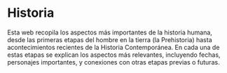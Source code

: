 # Historia

Esta web recopila los aspectos más importantes de la historia humana, desde las primeras etapas del hombre en la tierra (la Prehistoria) hasta acontecimientos recientes de la Historia Contemporánea. En cada una de estas etapas se explican los aspectos más relevantes, incluyendo fechas, personajes importantes, y conexiones con otras etapas previas o futuras.